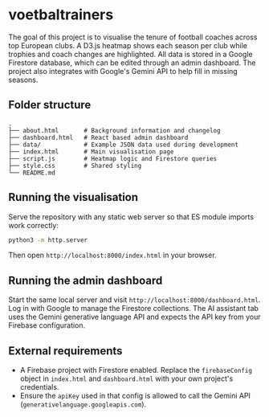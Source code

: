 # voetbaltrainers

The goal of this project is to visualise the tenure of football coaches across top European clubs. A D3.js heatmap shows each season per club while trophies and coach changes are highlighted. All data is stored in a Google Firestore database, which can be edited through an admin dashboard. The project also integrates with Google's Gemini API to help fill in missing seasons.

## Folder structure

```
.
├── about.html       # Background information and changelog
├── dashboard.html   # React based admin dashboard
├── data/            # Example JSON data used during development
├── index.html       # Main visualisation page
├── script.js        # Heatmap logic and Firestore queries
├── style.css        # Shared styling
└── README.md
```

## Running the visualisation

Serve the repository with any static web server so that ES module imports work correctly:

```bash
python3 -m http.server
```

Then open `http://localhost:8000/index.html` in your browser.

## Running the admin dashboard

Start the same local server and visit `http://localhost:8000/dashboard.html`. Log in with Google to manage the Firestore collections. The AI assistant tab uses the Gemini generative language API and expects the API key from your Firebase configuration.

## External requirements

- A Firebase project with Firestore enabled. Replace the `firebaseConfig` object in `index.html` and `dashboard.html` with your own project's credentials.
- Ensure the `apiKey` used in that config is allowed to call the Gemini API (`generativelanguage.googleapis.com`).

